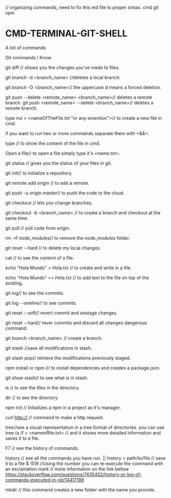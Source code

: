 // organizing commands, need to fix this md file to proper sintax.
cmd
git
npm

# CMD-TERMINAL-GIT-SHELL
A list of commands 


Git commands I Know

git diff // shows you the changes you've mede to files.

git branch -d <branch_name> //deletes a local branch.

git branch -D <branch_name>// the uppercase d means a forced deletion.

git push --delete <remote_name> <branch_name>// deletes a remote branch.
git push <remote_name> --delete <branch_name>// deletes a remote branch.

type nul > <nameOfTheFile.txt "or any extention">// to create a new file in cmd.

if you want to run two or more commands separate them with <&&>.

type <name of the file>// to show the content of the file in cmd.
  
Open a file// to open a file simply type it's <name.txt>.

git status // gives you the status of your files in git.

git init// to initialize a repository.

git remote add origin <url of the repository> // to add a remote.
  
git push -u origin master// to push the code to the cloud.

git checkout <name of a branch> // lets you change branches.

git checkout -b <branch_name> // to create a branch and checkout at the same time.
  
git pull // pull code from origin.

rm -rf node_modules// to remove the node_modules folder.

git reset --hard // to delete my local changes.

cat // to see the content of a file.

echo "Hola Mundo" > Hola.txt // to create and write in a file.

echo "Hola Mundo" >> Hola.txt // to add text to the file on top of the existing.

git log// to see the commits.

git log --oneline// to see commits.

git reset <hash> --soft// revert commit and unstage changes.
  
git reset <hash> --hard// rever commits and discard all changes dangerous command.
  
git branch <branch_name> // create a branch.

git stash //save all modifications in stash.

git stash pop// retrieve the modifications previously staged.

npm install or npm i// to install dependencies and creates a package.json.

git show stash// to see what is in stash.

ls // to see the files in the directory.

dir // to see the directory.

npm init // Initializes a npm in a project as it's manager.

curl <http://> // command to make a http request.

tree//see a visual representation in a tree format of directories. you can use tree /a /f > <nameoffile.txt> // and it shows more detailed information and saves it to a file.

F7 // see the history of commands.

history // see all the commands you have run. || history > path/to/file // save it to a file
$ !518 //Using the number you can re-execute the command with an exclamation mark // more information on the link bellow https://stackoverflow.com/questions/7435452/history-or-log-of-commands-executed-in-git/14417188

mkdir <name of the folder> // this command creates a new folder with the name you provide.
